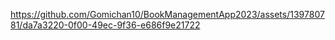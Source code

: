 

https://github.com/Gomichan10/BookManagementApp2023/assets/139780781/da7a3220-0f00-49ec-9f36-e686f9e21722

